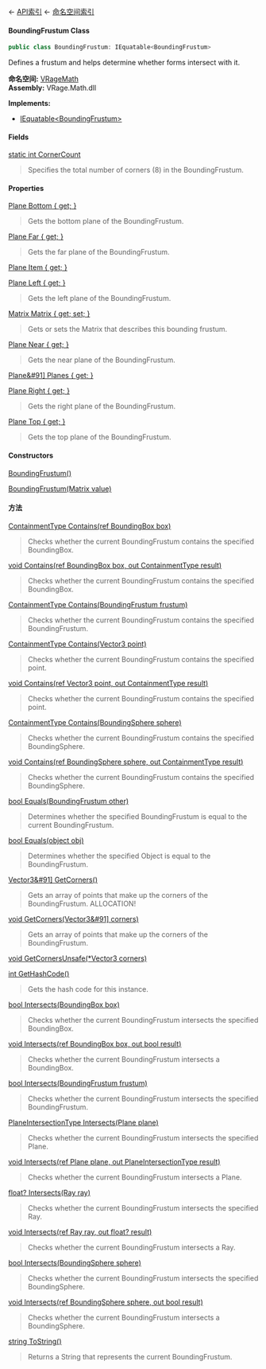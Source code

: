 ← [API索引](Api-Index) ← [命名空间索引](Namespace-Index)

#### BoundingFrustum Class

```csharp
public class BoundingFrustum: IEquatable<BoundingFrustum>
```

Defines a frustum and helps determine whether forms intersect with it.

**命名空间:** [VRageMath](VRageMath)  
**Assembly:** VRage.Math.dll

**Implements:**  
* [IEquatable&lt;BoundingFrustum&gt;](https://docs.microsoft.com/en-us/dotnet/api/System.IEquatable-1?view=netframework-4.6)

#### Fields

[static int CornerCount](VRageMath.BoundingFrustum.CornerCount)

> Specifies the total number of corners (8) in the BoundingFrustum.

#### Properties

[Plane Bottom { get; }](VRageMath.BoundingFrustum.Bottom)

> Gets the bottom plane of the BoundingFrustum.

[Plane Far { get; }](VRageMath.BoundingFrustum.Far)

> Gets the far plane of the BoundingFrustum.

[Plane Item { get; }](VRageMath.BoundingFrustum.Item)

> 

[Plane Left { get; }](VRageMath.BoundingFrustum.Left)

> Gets the left plane of the BoundingFrustum.

[Matrix Matrix { get; set; }](VRageMath.BoundingFrustum.Matrix)

> Gets or sets the Matrix that describes this bounding frustum.

[Plane Near { get; }](VRageMath.BoundingFrustum.Near)

> Gets the near plane of the BoundingFrustum.

[Plane&#91&#93; Planes { get; }](VRageMath.BoundingFrustum.Planes)

> 

[Plane Right { get; }](VRageMath.BoundingFrustum.Right)

> Gets the right plane of the BoundingFrustum.

[Plane Top { get; }](VRageMath.BoundingFrustum.Top)

> Gets the top plane of the BoundingFrustum.

#### Constructors

[BoundingFrustum()](VRageMath.BoundingFrustum..ctor)

> 

[BoundingFrustum(Matrix value)](VRageMath.BoundingFrustum..ctor)

> 

#### 方法

[ContainmentType Contains(ref BoundingBox box)](VRageMath.BoundingFrustum.Contains)

> Checks whether the current BoundingFrustum contains the specified BoundingBox.

[void Contains(ref BoundingBox box, out ContainmentType result)](VRageMath.BoundingFrustum.Contains)

> Checks whether the current BoundingFrustum contains the specified BoundingBox.

[ContainmentType Contains(BoundingFrustum frustum)](VRageMath.BoundingFrustum.Contains)

> Checks whether the current BoundingFrustum contains the specified BoundingFrustum.

[ContainmentType Contains(Vector3 point)](VRageMath.BoundingFrustum.Contains)

> Checks whether the current BoundingFrustum contains the specified point.

[void Contains(ref Vector3 point, out ContainmentType result)](VRageMath.BoundingFrustum.Contains)

> Checks whether the current BoundingFrustum contains the specified point.

[ContainmentType Contains(BoundingSphere sphere)](VRageMath.BoundingFrustum.Contains)

> Checks whether the current BoundingFrustum contains the specified BoundingSphere.

[void Contains(ref BoundingSphere sphere, out ContainmentType result)](VRageMath.BoundingFrustum.Contains)

> Checks whether the current BoundingFrustum contains the specified BoundingSphere.

[bool Equals(BoundingFrustum other)](VRageMath.BoundingFrustum.Equals)

> Determines whether the specified BoundingFrustum is equal to the current BoundingFrustum.

[bool Equals(object obj)](VRageMath.BoundingFrustum.Equals)

> Determines whether the specified Object is equal to the BoundingFrustum.

[Vector3&#91&#93; GetCorners()](VRageMath.BoundingFrustum.GetCorners)

> Gets an array of points that make up the corners of the BoundingFrustum. ALLOCATION!

[void GetCorners(Vector3&#91&#93; corners)](VRageMath.BoundingFrustum.GetCorners)

> Gets an array of points that make up the corners of the BoundingFrustum.

[void GetCornersUnsafe(*Vector3 corners)](VRageMath.BoundingFrustum.GetCornersUnsafe)

> 

[int GetHashCode()](VRageMath.BoundingFrustum.GetHashCode)

> Gets the hash code for this instance.

[bool Intersects(BoundingBox box)](VRageMath.BoundingFrustum.Intersects)

> Checks whether the current BoundingFrustum intersects the specified BoundingBox.

[void Intersects(ref BoundingBox box, out bool result)](VRageMath.BoundingFrustum.Intersects)

> Checks whether the current BoundingFrustum intersects a BoundingBox.

[bool Intersects(BoundingFrustum frustum)](VRageMath.BoundingFrustum.Intersects)

> Checks whether the current BoundingFrustum intersects the specified BoundingFrustum.

[PlaneIntersectionType Intersects(Plane plane)](VRageMath.BoundingFrustum.Intersects)

> Checks whether the current BoundingFrustum intersects the specified Plane.

[void Intersects(ref Plane plane, out PlaneIntersectionType result)](VRageMath.BoundingFrustum.Intersects)

> Checks whether the current BoundingFrustum intersects a Plane.

[float? Intersects(Ray ray)](VRageMath.BoundingFrustum.Intersects)

> Checks whether the current BoundingFrustum intersects the specified Ray.

[void Intersects(ref Ray ray, out float? result)](VRageMath.BoundingFrustum.Intersects)

> Checks whether the current BoundingFrustum intersects a Ray.

[bool Intersects(BoundingSphere sphere)](VRageMath.BoundingFrustum.Intersects)

> Checks whether the current BoundingFrustum intersects the specified BoundingSphere.

[void Intersects(ref BoundingSphere sphere, out bool result)](VRageMath.BoundingFrustum.Intersects)

> Checks whether the current BoundingFrustum intersects a BoundingSphere.

[string ToString()](VRageMath.BoundingFrustum.ToString)

> Returns a String that represents the current BoundingFrustum.

